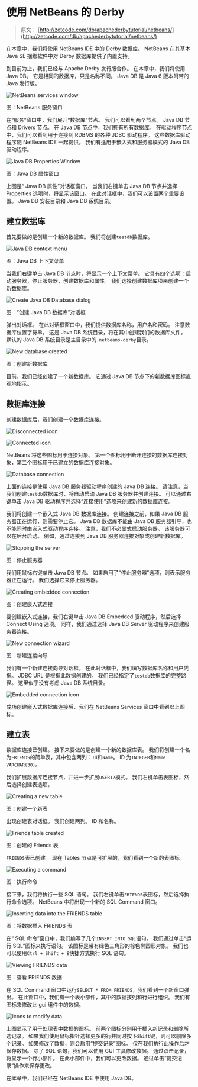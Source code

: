 # 使用 NetBeans 的 Derby

> 原文： [http://zetcode.com/db/apachederbytutorial/netbeans/](http://zetcode.com/db/apachederbytutorial/netbeans/)

在本章中，我们将使用 NetBeans IDE 中的 Derby 数据库。 NetBeans 在其基本 Java SE 捆绑软件中对 Derby 数据库提供了内置支持。

到目前为止，我们已经与 Apache Derby 发行版合作。 在本章中，我们将使用 Java DB。 它是相同的数据库，只是名称不同。 Java DB 是 Java 6 版本附带的 Java 发行版。

![NetBeans services window](img/2f424a3cfcc89c0fc15a94ab7537ee2b.jpg)

图：NetBeans 服务窗口

在“服务”窗口中，我们展开“数据库”节点。 我们可以看到两个节点。 Java DB 节点和 Drivers 节点。 在 Java DB 节点中，我们拥有所有数据库。 在驱动程序节点中，我们可以看到用于连接到 RDBMS 的各种 JDBC 驱动程序。 这些数据库驱动程序随 NetBeans IDE 一起提供。 我们有适用于嵌入式和服务器模式的 Java DB 驱动程序。

![Java DB Properties Window](img/389cc639d6a7dfa9475c659f0b428d4a.jpg)

图：Java DB 属性窗口

上图是“ Java DB 属性”对话框窗口。 当我们右键单击 Java DB 节点并选择 Properties 选项时，将显示该窗口。 在此对话框中，我们可以设置两个重要设置。 Java DB 安装目录和 Java DB 系统目录。

## 建立数据库

首先要做的是创建一个新的数据库。 我们将创建`testdb`数据库。

![Java DB context menu](img/48ecbde538c35745f9da548853ae98c5.jpg)

图：Java DB 上下文菜单

当我们右键单击 Java DB 节点时，将显示一个上下文菜单。 它具有四个选项：启动服务器，停止服务器，创建数据库和属性。 我们选择创建数据库项来创建一个新数据库。

![Create Java DB Database dialog](img/42279bdaade3235b5836dc2922fe5ce5.jpg)

图：“创建 Java DB 数据库”对话框

弹出对话框。 在此对话框窗口中，我们提供数据库名称，用户名和密码。 注意数据库位置字符串。 这是 Java DB 系统目录，将在其中创建我们的数据库文件。 默认的 Java DB 系统目录是主目录中的`.netbeans-derby`目录。

![New database created](img/b20d6d255c37b30616de61b35cce800a.jpg)

图：创建新数据库

目前，我们已经创建了一个新数据库。 它通过 Java DB 节点下的新数据库图标直观地指示。

## 数据库连接

创建数据库后，我们创建一个数据库连接。

![Disconnected icon](img/d0cb6221b6acb12bb83fc01b80b9ac17.jpg)

![Connected icon](img/20a7dc521894bb79446bc3086781b3ff.jpg)

NetBeans 将这些图标用于连接对象。 第一个图标用于断开连接的数据库连接对象，第二个图标用于已建立的数据库连接对象。

![Database connection](img/c8311c6301cdb7093a1bbf3391539098.jpg)

上面的连接是使用 Java DB 服务器驱动程序创建的 Java DB 连接。 请注意，当我们创建`testdb`数据库时，将自动启动 Java DB 服务器并创建连接。 可以通过右键单击 Java DB 驱动程序并选择“连接使用”选项来创建新的数据库连接。

我们将创建一个嵌入式 Java DB 数据库连接。 创建连接之前，如果 Java DB 服务器正在运行，则需要停止它。 Java DB 数据库不能由 Java DB 服务器引导，也不能同时由嵌入式驱动程序连接。 注意，我们不必显式启动服务器。 该服务器可以在后台启动。 例如，通过连接到 Java DB 服务器连接对象或创建新数据库。

![Stopping the server](img/1a29e95ff35496c0bd24fa2df062f6c8.jpg)

图：停止服务器

我们用鼠标右键单击 Java DB 节点。 如果启用了“停止服务器”选项，则表示服务器正在运行。 我们选择它来停止服务器。

![Creating embedded connection](img/4934e0f2bbc5e7314ccdd0f1dcad4bb4.jpg)

图：创建嵌入式连接

要创建嵌入式连接，我们右键单击 Java DB Embedded 驱动程序，然后选择 Connect Using 选项。 同样，我们通过选择 Java DB Server 驱动程序来创建服务器连接。

![New connection wizard](img/3f5afe484d00b461aadcae0360f0442b.jpg)

图：新建连接向导

我们有一个新建连接向导对话框。 在此对话框中，我们填写数据库名称和用户凭据。 JDBC URL 是根据此数据创建的。 我们已经指定了`testdb`数据库的完整路径。 这里似乎没有考虑 Java DB 系统目录。

![Embedded connection icon](img/9dd48412c6357ad24180ddde316422cb.jpg)

成功创建嵌入式数据库连接后，我们在 NetBeans Services 窗口中看到以上图标。

## 建立表

数据库连接已创建。 接下来要做的是创建一个新的数据库表。 我们将创建一个名为`FRIENDS`的简单表，其中包含两列：`Id`和`Name`。 ID 为`INTEGER`和`Name VARCHAR(30)`。

我们扩展数据库连接节点，并进一步扩展`USER12`模式。 我们右键单击表图标，然后选择创建表选项。

![Creating a new table](img/fc22b38c3da21832cab26a16d260f8dc.jpg)

图：创建一个新表

出现创建表对话框。 我们创建两列。 ID 和名称。

![Friends table created](img/213297bf1997c272cee2377a4276e986.jpg)

图：创建的 Friends 表

`FRIENDS`表已创建。 现在 Tables 节点是可扩展的，我们看到一个新的表图标。

![Executing a command](img/e7a760b5d9e1558284ae251c359b33ef.jpg)

图：执行命令

接下来，我们将执行一些 SQL 语句。 我们右键单击`FRIENDS`表图标，然后选择执行命令选项。 NetBeans 中将出现一个新的 SQL Command 窗口。

![Inserting data into the FRIENDS table](img/a4d511edea6da97b3b15cc378f0d2c97.jpg)

图：将数据插入 FRIENDS 表

在“ SQL 命令”窗口中，我们编写了几个`INSERT INTO SQL`语句。 我们通过单击“运行 SQL”图标来执行语句。 该图标是带有绿色三角形的棕色椭圆形对象。 我们也可以使用`Ctrl + Shift + E`快捷方式执行 SQL 语句。

![Viewing FRIENDS data](img/ea3832308d8bac6d4bc52f3969b04ab3.jpg)

图：查看 FRIENDS 数据

在 SQL Command 窗口中运行`SELECT * FROM FRIENDS`，我们看到一个新窗口弹出。 在此窗口中，我们有一个表小部件，其中的数据按列和行进行组织。 我们有图标来修改此 gui 组件中的数据。

![Icons to modify data](img/ef002c76e88c719757ef4c4e1b6d4fc7.jpg)

上图显示了用于处理表中数据的图标。 前两个图标分别用于插入新记录和删除所选记录。 如果我们使用鼠标指针选择更多的行并同时按下`Shift`键，则可以删除多个记录。 如果修改了数据，则会启用“提交记录”图标。 仅在我们执行此操作后才保存数据。 除了 SQL 语句，我们可以使用 GUI 工具修改数据。 通过双击记录，将显示一个行小部件。 在此小部件中，我们可以更改数据。 通过单击“提交记录”操作来保存更改。

在本章中，我们已经在 NetBeans IDE 中使用 Java DB。
